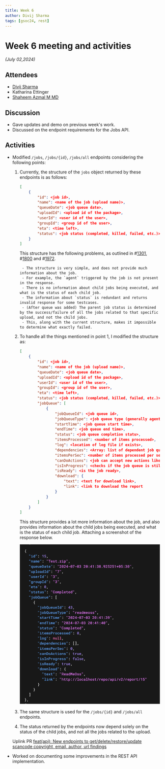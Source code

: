 ```yaml
---
title: Week 6
author: Divij Sharma
tags: [gsoc24, rest]
---
```


<!--
SPDX-License-Identifier: CC-BY-SA-4.0

SPDX-FileCopyrightText: 2024 Divij Sharma <divijs75@gmail.com>
-->

# Week 6 meeting and activities

_(July 02,2024)_

## Attendees

-   [Divij Sharma](https://github.com/dvjsharma)
-   Katharina Ettinger
-   [Shaheem Azmal M MD](https://github.com/shaheemazmalmmd)

## Discussion

-   Gave updates and demo on previous week's work.
-   Discussed on the endpoint requirements for the Jobs API.

## Activities

-   Modified `/jobs`, `/jobs/{id}`, `/jobs/all` endpoints considering the following points:

    1. Currently, the structure of the `jobs` object returned by these endpoints is as follows:
        ```json
        [
            {
                "id": <job id>,
                "name": <name of the job (upload name)>,
                "queueDate": <job queue date>,
                "uploadId": <upload id of the package>,
                "userId": <user id of the user>,
                "groupId": <group id of the user>,
                "eta": <time left>,
                "status": <job status (completed, killed, failed, etc.)>
            }
        ]
        ```
        This structure has the following problems, as outlined in #[1301](https://github.com/fossology/fossology/issues/1301), #[1800](https://github.com/fossology/fossology/issues/1800) and #[1972](https://github.com/fossology/fossology/issues/1972).

            - The structure is very simple, and does not provide much information about the job.
            - For example, the `agent` triggered by the job is not present in the response.
            - There is no information about child jobs being executed, and what is the status of each child job.
            - The information about `status` is redundant and returns invalid response for some testcases.
            - (After queue was added) The parent job status is determined by the success/failure of all the jobs related to that specific upload, and not the child jobs.
            - This, along with the current structure, makes it impossible to determine what exactly failed.

    2. To handle all the things mentioned in point 1, I modified the structure as:
        ```json
        [
            {
                "id": <job id>,
                "name": <name of the job (upload name)>,
                "queueDate": <job queue date>,
                "uploadId": <upload id of the package>,
                "userId": <user id of the user>,
                "groupId": <group id of the user>,
                "eta": <time left>,
                "status": <job status (completed, killed, failed, etc.)>,
                "jobQueue": [
                    {
                        "jobQueueId": <job queue id>,
                        "jobQueueType": <job queue type (generally agent name)>,
                        "startTime": <job queue start time>,
                        "endTime": <job queue end time>,
                        "status": <job queue completion statu>,
                        "itemsProcessed": <number of items processed>,
                        "log": <location of log file if exists>,
                        "dependencies": <Array: list of dependent job queue ids>,
                        "itemsPerSec": <number of items processed per second>,
                        "canDoActions": <job can accept new actions like pause and cancel>,
                        "isInProgress": <checks if the job queue is still in progress>,
                        "isReady": <is the job ready>,
                        "download": {
                            "text": <text for download link>,
                            "link": <link to download the report
                        }
                    }
                ]
            }
        ]
        ```
        This structure provides a lot more information about the job, and also provides information about the child jobs being executed, and what is the status of each child job. Attaching a screenshot of the response below.

        ![newJobs](/img/reactUI/api/newJobs.png)

    3. The same structure is used for the `/jobs/{id}` and `/jobs/all` endpoints.

    4. The status returned by the endpoints now depend solely on the status of the child jobs, and not all the jobs related to the upload.

    Uplink PR [feat(api): New endpoints to get/delete/restore/update scancode copyright, email, author, url findings](https://github.com/fossology/fossology/pull/2781)

-   Worked on documenting some improvements in the REST API implementation.
